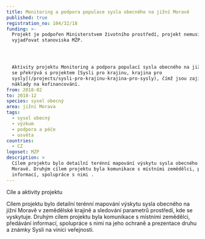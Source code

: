 ```yaml
---
title: Monitoring a podpora populace sysla obecného na jižní Moravě
published: true
registration_no: 104/32/18
funding: >-
  Projekt je podpořen Ministerstvem životního prostředí, projekt nemusí
  vyjadřovat stanoviska MŽP.




  Aktivity projektu Monitoring a podpora populací sysla obecného na jižní Moravě
  se překrývá s projektem [Sysli pro krajinu, krajina pro
  sysly](/projects/sysli-pro-krajinu-krajina-pro-sysly), čímž jsou zajištěny
  náklady na kofinancování.
from: 2018-02
to: 2018-12
species: sysel obecný
area: jižní Morava
tags:
  - sysel obecný
  - výzkum
  - podpora a péče
  - osvěta
countries:
  - CZ
logoset: MZP
description: >
  Cílem projektu bylo detailní terénní mapování výskytu sysla obecného na jižní
  Moravě. Druhým cílem projektu byla komunikace s místními zemědělci, předávání
  informací, spolupráce s nimi .
---
```

Cíle a aktivity projektu

Cílem projektu bylo detailní terénní mapování výskytu sysla obecného na jižní Moravě v zemědělské krajině a sledování parametrů prostředí, kde se vyskytuje. Druhým cílem projektu byla komunikace s místními zemědělci, předávání informací, spolupráce s nimi na jeho ochraně a prezentace druhu a známky Sysli na vinici veřejnosti.
